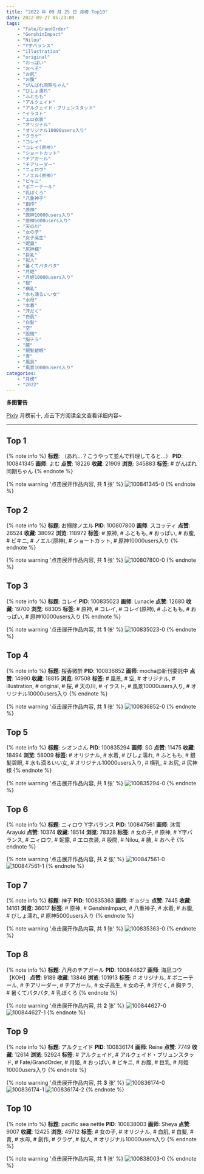 ```yaml
---
title: "2022 年 09 月 25 日 月榜 Top10"
date: 2022-09-27 05:23:09
tags:
    - "Fate/GrandOrder"
    - "GenshinImpact"
    - "Nilou"
    - "Y字バランス"
    - "illustration"
    - "original"
    - "おっぱい"
    - "おへそ"
    - "お尻"
    - "お腹"
    - "がんばれ同期ちゃん"
    - "びしょ濡れ"
    - "ふともも"
    - "アルクェイド"
    - "アルクェイド・ブリュンスタッド"
    - "イラスト"
    - "エロ衣装"
    - "オリジナル"
    - "オリジナル10000users入り"
    - "クラゲ"
    - "コレイ"
    - "コレイ(原神)"
    - "ショートカット"
    - "チアガール"
    - "チアリーダー"
    - "ニィロウ"
    - "ノエル(原神)"
    - "ビキニ"
    - "ポニーテール"
    - "乳ぼくろ"
    - "八重神子"
    - "創作"
    - "原神"
    - "原神10000users入り"
    - "原神5000users入り"
    - "天の川"
    - "女の子"
    - "女子高生"
    - "妮露"
    - "尻神様"
    - "巨乳"
    - "拟人"
    - "暑くてパタパタ"
    - "月姫"
    - "月姫10000users入り"
    - "桜"
    - "横乳"
    - "水も滴るいい女"
    - "水母"
    - "水着"
    - "汗だく"
    - "白肌"
    - "白髪"
    - "空"
    - "股間"
    - "胸チラ"
    - "腋"
    - "銀髪碧眼"
    - "青"
    - "風景"
    - "風景10000users入り"
categories:
    - "月榜"
    - "2022"
---
```


<i class="fa fa-triangle-exclamation"></i>**多图警告**<i class="fa fa-triangle-exclamation"></i>

[Pixiv](https://www.pixiv.net/) 月榜前十, 点击下方阅读全文查看详细内容~

<!-- more -->

---

## Top 1

{% note info %}
**标题**: （あれ…？こうやって並んで料理してると…）
**PID**: 100841345 **画师**: よむ
**点赞**: 18226 **收藏**: 21909 **浏览**: 345883
**标签**: # がんばれ同期ちゃん
{% endnote %}

{% note warning '点击展开作品内容, 共 **1** 张' %}
![100841345-0](https://i.pixiv.re/img-original/img/2022/08/29/08/05/34/100841345_p0.png)
{% endnote %}

## Top 2

{% note info %}
**标题**: お掃除ノエル
**PID**: 100807800 **画师**: スコッティ
**点赞**: 26524 **收藏**: 38092 **浏览**: 118972
**标签**: # 原神, # ふともも, # おっぱい, # お腹, # ビキニ, # ノエル(原神), # ショートカット, # 原神10000users入り
{% endnote %}

{% note warning '点击展开作品内容, 共 **1** 张' %}
![100807800-0](https://i.pixiv.re/img-original/img/2022/08/28/00/00/17/100807800_p0.jpg)
{% endnote %}

## Top 3

{% note info %}
**标题**: コレイ
**PID**: 100835023 **画师**: Lunacle
**点赞**: 12680 **收藏**: 19700 **浏览**: 68305
**标签**: # 原神, # コレイ, # コレイ(原神), # ふともも, # おっぱい, # 原神10000users入り
{% endnote %}

{% note warning '点击展开作品内容, 共 **1** 张' %}
![100835023-0](https://i.pixiv.re/img-original/img/2022/08/29/00/00/03/100835023_p0.jpg)
{% endnote %}

## Top 4

{% note info %}
**标题**: 桜香微酔
**PID**: 100836852 **画师**: mocha@新刊委託中
**点赞**: 14990 **收藏**: 18815 **浏览**: 97508
**标签**: # 風景, # 空, # オリジナル, # illustration, # original, # 桜, # 天の川, # イラスト, # 風景10000users入り, # オリジナル10000users入り
{% endnote %}

{% note warning '点击展开作品内容, 共 **1** 张' %}
![100836852-0](https://i.pixiv.re/img-original/img/2022/08/29/00/59/37/100836852_p0.png)
{% endnote %}

## Top 5

{% note info %}
**标题**: シオンさん
**PID**: 100835294 **画师**: SG
**点赞**: 11475 **收藏**: 18494 **浏览**: 58009
**标签**: # オリジナル, # 水着, # びしょ濡れ, # ふともも, # 銀髪碧眼, # 水も滴るいい女, # オリジナル10000users入り, # 横乳, # お尻, # 尻神様
{% endnote %}

{% note warning '点击展开作品内容, 共 **1** 张' %}
![100835294-0](https://i.pixiv.re/img-original/img/2022/08/29/00/02/20/100835294_p0.png)
{% endnote %}

## Top 6

{% note info %}
**标题**: ニィロウ Y字バランス
**PID**: 100847561 **画师**: 沐雪Arayuki
**点赞**: 10374 **收藏**: 18514 **浏览**: 78328
**标签**: # 女の子, # 原神, # Y字バランス, # ニィロウ, # 妮露, # エロ衣装, # 股間, # Nilou, # 腋, # おへそ
{% endnote %}

{% note warning '点击展开作品内容, 共 **2** 张' %}
![100847561-0](https://i.pixiv.re/img-original/img/2022/08/29/17/14/51/100847561_p0.jpg)
![100847561-1](https://i.pixiv.re/img-original/img/2022/08/29/17/14/51/100847561_p1.jpg)
{% endnote %}

## Top 7

{% note info %}
**标题**: 神子
**PID**: 100835363 **画师**: ギョジュ
**点赞**: 7445 **收藏**: 14161 **浏览**: 36017
**标签**: # 原神, # GenshinImpact, # 八重神子, # 水着, # お腹, # びしょ濡れ, # 原神5000users入り
{% endnote %}

{% note warning '点击展开作品内容, 共 **1** 张' %}
![100835363-0](https://i.pixiv.re/img-original/img/2022/08/29/00/03/54/100835363_p0.png)
{% endnote %}

## Top 8

{% note info %}
**标题**: 八月のチアガール
**PID**: 100844627 **画师**: 海凪コウ【KOH】
**点赞**: 9189 **收藏**: 13846 **浏览**: 101913
**标签**: # オリジナル, # ポニーテール, # チアリーダー, # チアガール, # 女子高生, # 女の子, # 汗だく, # 胸チラ, # 暑くてパタパタ, # 乳ぼくろ
{% endnote %}

{% note warning '点击展开作品内容, 共 **2** 张' %}
![100844627-0](https://i.pixiv.re/img-original/img/2022/08/29/13/21/26/100844627_p0.jpg)
![100844627-1](https://i.pixiv.re/img-original/img/2022/08/29/13/21/26/100844627_p1.jpg)
{% endnote %}

## Top 9

{% note info %}
**标题**: アルクェイド
**PID**: 100836174 **画师**: Reine
**点赞**: 7749 **收藏**: 12614 **浏览**: 52924
**标签**: # アルクェイド, # アルクェイド・ブリュンスタッド, # Fate/GrandOrder, # 月姫, # おっぱい, # ビキニ, # お腹, # 巨乳, # 月姫10000users入り
{% endnote %}

{% note warning '点击展开作品内容, 共 **3** 张' %}
![100836174-0](https://i.pixiv.re/img-original/img/2022/08/29/14/40/28/100836174_p0.jpg)
![100836174-1](https://i.pixiv.re/img-original/img/2022/08/29/14/40/28/100836174_p1.jpg)
![100836174-2](https://i.pixiv.re/img-original/img/2022/08/29/14/40/28/100836174_p2.jpg)
{% endnote %}

## Top 10

{% note info %}
**标题**: pacific sea nettle
**PID**: 100838003 **画师**: Sheya
**点赞**: 9007 **收藏**: 12425 **浏览**: 49712
**标签**: # 女の子, # オリジナル, # 白肌, # 白髪, # 青, # 水母, # 創作, # クラゲ, # 拟人, # オリジナル10000users入り
{% endnote %}

{% note warning '点击展开作品内容, 共 **1** 张' %}
![100838003-0](https://i.pixiv.re/img-original/img/2022/08/29/01/59/42/100838003_p0.jpg)
{% endnote %}
